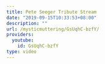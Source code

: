 ```yaml
---
title: Pete Seeger Tribute Stream
date: "2019-09-15T10:33:53+08:00"
description: ""
url: /mysticmuttering/GsUqhC-bzfY/
providers:
  youtube:
    id: GsUqhC-bzfY
type: video
---
```

